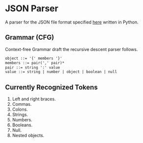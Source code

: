 # JSON Parser

A parser for the JSON file format specified [here](https://www.json.org/json-en.html) written in Python.

## Grammar (CFG)

Context-free Grammar draft the recursive descent parser follows.

```md
object ::= '{' members '}'
members ::= pair(',' pair)*
pair ::= string ':' value
value ::= string | number | object | boolean | null
```

## Currently Recognized Tokens

1. Left and right braces.
2. Commas.
3. Colons.
4. Strings.
5. Numbers.
6. Booleans.
7. Null.
8. Nested objects.
